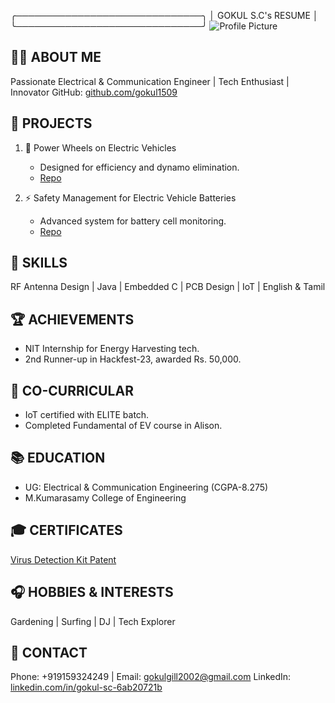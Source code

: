 
╭──────────────────────────────╮
│   GOKUL S.C's RESUME        │
╰──────────────────────────────╯
![Profile Picture](https://github.com/gokul1509/RESUME/assets/118507112/14625ee4-a676-4483-9181-4d0351212e1e)

👨‍💻 ABOUT ME
-----------------------
Passionate Electrical & Communication Engineer | Tech Enthusiast | Innovator
GitHub: [github.com/gokul1509](https://github.com/gokul1509)

🌟 PROJECTS
-----------------------
1. 🚀 Power Wheels on Electric Vehicles
    - Designed for efficiency and dynamo elimination.
    - [Repo](link_to_project)

2. ⚡ Safety Management for Electric Vehicle Batteries
    - Advanced system for battery cell monitoring.
    - [Repo](link_to_project)

💼 SKILLS
-----------------------
RF Antenna Design | Java | Embedded C | PCB Design | IoT | English & Tamil

🏆 ACHIEVEMENTS
-----------------------
- NIT Internship for Energy Harvesting tech.
- 2nd Runner-up in Hackfest-23, awarded Rs. 50,000.

🌱 CO-CURRICULAR
-----------------------
- IoT certified with ELITE batch.
- Completed Fundamental of EV course in Alison.

📚 EDUCATION
-----------------------
- UG: Electrical & Communication Engineering (CGPA-8.275) 
- M.Kumarasamy College of Engineering

🎓 CERTIFICATES
-----------------------
[Virus Detection Kit Patent](cert_link)

🎧 HOBBIES & INTERESTS
-----------------------
Gardening | Surfing | DJ | Tech Explorer

📧 CONTACT
-----------------------
Phone: +919159324249 | Email: gokulgill2002@gmail.com
LinkedIn: [linkedin.com/in/gokul-sc-6ab20721b](http://linkedin.com/in/gokul-sc-6ab20721b)
